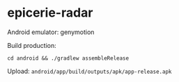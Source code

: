 # epicerie-radar

Android emulator: genymotion

Build production:

```
cd android && ./gradlew assembleRelease
```

Upload: `android/app/build/outputs/apk/app-release.apk`
